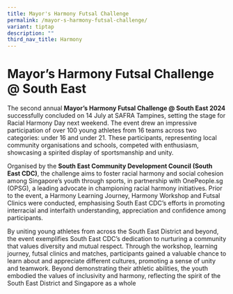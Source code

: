 ```yaml
---
title: Mayor's Harmony Futsal Challenge
permalink: /mayor-s-harmony-futsal-challenge/
variant: tiptap
description: ""
third_nav_title: Harmony
---
```

<h1></h1>
<h1><strong>Mayor’s Harmony Futsal Challenge @ South East </strong></h1>
<p>The second annual <strong>Mayor’s Harmony Futsal Challenge @ South East 2024</strong> successfully
concluded on 14 July at SAFRA Tampines, setting the stage for Racial Harmony
Day next weekend. The event drew an impressive participation of over 100
young athletes from 16 teams across two categories: under 16 and under
21. These participants, representing local community organisations and
schools, competed with enthusiasm, showcasing a spirited display of sportsmanship
and unity.</p>
<p>Organised by the <strong>South East Community Development Council (South East CDC)</strong>,
the challenge aims to foster racial harmony and social cohesion among Singapore’s
youth through sports, in partnership with <a rel="noopener noreferrer nofollow" target="_blank">OnePeople.sg</a> (OPSG),
a leading advocate in championing racial harmony initiatives. Prior to
the event, a Harmony Learning Journey, Harmony Workshop and Futsal Clinics
were conducted, emphasising South East CDC’s efforts in promoting interracial
and interfaith understanding, appreciation and confidence among participants.</p>
<p>By uniting young athletes from across the South East District and beyond,
the event exemplifies South East CDC’s dedication to nurturing a community
that values diversity and mutual respect. Through the workshop, learning
journey, futsal clinics and matches, participants gained a valuable chance
to learn about and appreciate different cultures, promoting a sense of
unity and teamwork. Beyond demonstrating their athletic abilities, the
youth embodied the values of inclusivity and harmony, reflecting the spirit
of the South East District and Singapore as a whole</p>
<p></p>